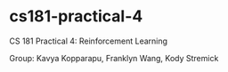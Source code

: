 # cs181-practical-4
CS 181 Practical 4: Reinforcement Learning

Group: Kavya Kopparapu, Franklyn Wang, Kody Stremick